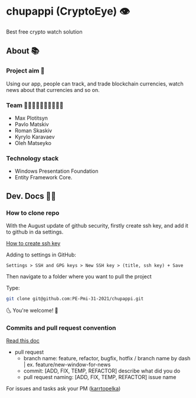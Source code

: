 # chupappi (CryptoEye) 👁
Best free crypto watch solution

## About 📚

### Project aim 🎯
Using our app, people can track, and trade blockchain currencies, watch news about that currencies and so on.

### Team 👨‍🎓🕵️‍♂️👨‍🎨🦸‍♂️🧙‍♂️
- Max Plotitsyn
- Pavlo Matskiv
- Roman Skaskiv
- Kyrylo Karavaev
- Oleh Matseyko

### Technology stack
- Windows Presentation Foundation
- Entity Framework Core.

## Dev. Docs 👨‍💻

### How to clone repo

With the August update of github security, firstly create ssh key, and add it to
github in da settings.

[How to create ssh key](https://support.atlassian.com/bitbucket-cloud/docs/set-up-an-ssh-key/)

Adding to settings in GitHub:
```
Settings > SSH and GPG keys > New SSH key > (title, ssh key) + Save
```

Then navigate to a folder where you want to pull the project

Type: 
```bash
git clone git@github.com:PE-Pmi-31-2021/chupappi.git
```

🌜 You're welcome! 🌛

### Commits and pull request convention

[Read this doc](https://namingconvention.org/git/)

- pull request
	- branch name: feature, refactor, bugfix, hotfix /  branch name by dash | ex. feature/new-window-for-news
	- commit: [ADD, FIX, TEMP, REFACTOR] describe what did you do
	- pull request naming: [ADD, FIX, TEMP, REFACTOR] issue name

For issues and tasks ask your PM ([karrtopelka](https://github.com/karrtopelka))
